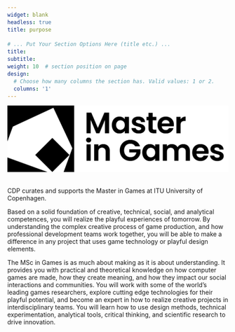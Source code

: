 ```yaml
---
widget: blank
headless: true
title: purpose

# ... Put Your Section Options Here (title etc.) ...
title: 
subtitle: 
weight: 10  # section position on page
design:
  # Choose how many columns the section has. Valid values: 1 or 2.
  columns: '1'
---
```


<img src="MG_signature@pt2.png" alt="master logo" class="center">

<br/>

<br/>

CDP curates and supports the Master in Games at ITU University of Copenhagen.

Based on a solid foundation of creative, technical, social, and analytical competences, you will realize the playful experiences of tomorrow. By understanding the complex creative process of game production, and how professional development teams work together, you will be able to make a difference in any project that uses game technology or playful design elements.

The MSc in Games is as much about making as it is about understanding. It provides you with practical and theoretical knowledge on how computer games are made, how they create meaning, and how they impact our social interactions and communities. You will work with some of the world’s leading games researchers, explore cutting edge technologies for their playful potential, and become an expert in how to realize creative projects in interdisciplinary teams. You will learn how to use design methods, technical experimentation, analytical tools, critical thinking, and scientific research to drive innovation.
